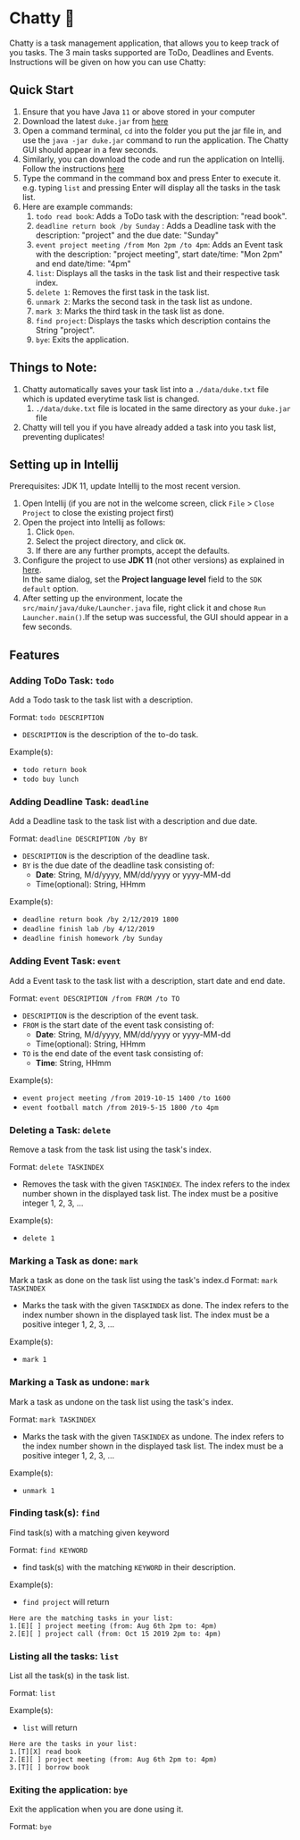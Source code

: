 # Chatty 👾

Chatty is a task management application, that allows you to keep track of you tasks. The 3 main tasks supported are ToDo, Deadlines and Events. Instructions will be given on how you can use Chatty:

## Quick Start
1. Ensure that you have Java `11` or above stored in your computer
2. Download the latest `duke.jar` from [here](https://github.com/AlyssaPng/ip/releases/tag/A-Release)
3. Open a command terminal, `cd` into the folder you put the jar file in, and use the `java -jar duke.jar` command to run the application. The Chatty GUI should appear in a few seconds.
4. Similarly, you can download the code and run the application on Intellij. Follow the instructions [here](https://alyssapng.github.io/ip/#setting-up-in-intellij)
5. Type the command in the command box and press Enter to execute it.  e.g. typing `list` and pressing Enter will display all the tasks in the task list.
6. Here are example commands:
    1. `todo read book`: Adds a ToDo task with the description: "read book".
    2. `deadline return book /by Sunday` : Adds a Deadline task with the description: "project" and the due date: "Sunday"
    3. `event project meeting /from Mon 2pm /to 4pm`: Adds an Event task with the description: "project meeting", start date/time: "Mon 2pm" and end date/time: "4pm"
    4. `list`: Displays all the tasks in the task list and their respective task index.
    5. `delete 1`: Removes the first task in the task list.
    6. `unmark 2`: Marks the second task in the task list as undone.
    7. `mark 3`: Marks the third task in the task list as done.
    8. `find project`: Displays the tasks which description contains the String "project".
    9. `bye`: Exits the application.

## Things to Note: 
1. Chatty automatically saves your task list into a `./data/duke.txt` file which is updated everytime task list is changed.
   1. `./data/duke.txt` file is located in the same directory as your `duke.jar` file
2. Chatty will tell you if you have already added a task into you task list, preventing duplicates!

## Setting up in Intellij
Prerequisites: JDK 11, update Intellij to the most recent version.

1. Open Intellij (if you are not in the welcome screen, click `File` > `Close Project` to close the existing project first)
2. Open the project into Intellij as follows:
    1. Click `Open`.
    2. Select the project directory, and click `OK`.
    3. If there are any further prompts, accept the defaults.
3. Configure the project to use **JDK 11** (not other versions) as explained in [here](https://www.jetbrains.com/help/idea/sdk.html#set-up-jdk).<br>
   In the same dialog, set the **Project language level** field to the `SDK default` option.
4. After setting up the environment, locate the `src/main/java/duke/Launcher.java` file, right click it and chose `Run Launcher.main()`.If the setup was successful, the GUI should appear in a few seconds.

## Features
### Adding ToDo Task: `todo`
Add a Todo task to the task list with a description.

Format: `todo DESCRIPTION`
* `DESCRIPTION` is the description of the to-do task.

Example(s):
- `todo return book`
- `todo buy lunch`

### Adding Deadline Task: `deadline`
Add a Deadline task to the task list with a description and due date.

Format: `deadline DESCRIPTION /by BY`
* `DESCRIPTION` is the description of the deadline task.
* `BY` is the due date of the deadline task consisting of:
    * **Date**: String, M/d/yyyy, MM/dd/yyyy or yyyy-MM-dd
    * Time(optional): String, HHmm

Example(s):
- `deadline return book /by 2/12/2019 1800`
- `deadline finish lab /by 4/12/2019`
- `deadline finish homework /by Sunday`

### Adding Event Task: `event`
Add a Event task to the task list with a description, start date and end date.

Format: `event DESCRIPTION /from FROM /to TO`
* `DESCRIPTION` is the description of the event task.
* `FROM` is the start date of the event task consisting of:
    * **Date**: String, M/d/yyyy, MM/dd/yyyy or yyyy-MM-dd
    * Time(optional): String, HHmm
* `TO` is the end date of the event task consisting of:
    * **Time**: String, HHmm

Example(s):
- `event project meeting /from 2019-10-15 1400 /to 1600`
- `event football match /from 2019-5-15 1800 /to 4pm`

### Deleting a Task: `delete`
Remove a task from the task list using the task's index.

Format: `delete TASKINDEX`
* Removes the task with the given `TASKINDEX`. The index refers to the index number shown in the displayed task list. The index must be a positive integer 1, 2, 3, …

Example(s):
- `delete 1`


### Marking a Task as done: `mark`
Mark a task as done on the task list using the task's index.d
Format: `mark TASKINDEX`
* Marks the task with the given `TASKINDEX` as done. The index refers to the index number shown in the displayed task list. The index must be a positive integer 1, 2, 3, …

Example(s):
- `mark 1`

### Marking a Task as undone: `mark`
Mark a task as undone on the task list using the task's index.

Format: `mark TASKINDEX`
* Marks the task with the given `TASKINDEX` as undone. The index refers to the index number shown in the displayed task list. The index must be a positive integer 1, 2, 3, …

Example(s):
- `unmark 1`

### Finding task(s): `find`
Find task(s) with a matching given keyword

Format: `find KEYWORD`
* find task(s) with the matching `KEYWORD` in their description.

Example(s):
- `find project` will return
```
Here are the matching tasks in your list:
1.[E][ ] project meeting (from: Aug 6th 2pm to: 4pm)
2.[E][ ] project call (from: Oct 15 2019 2pm to: 4pm)
```

### Listing all the tasks: `list`
List all the task(s) in the task list.

Format: `list`

Example(s):
- `list` will return
```
Here are the tasks in your list:
1.[T][X] read book
2.[E][ ] project meeting (from: Aug 6th 2pm to: 4pm)
3.[T][ ] borrow book
```

### Exiting the application: `bye`
Exit the application when you are done using it.

Format: `bye`

